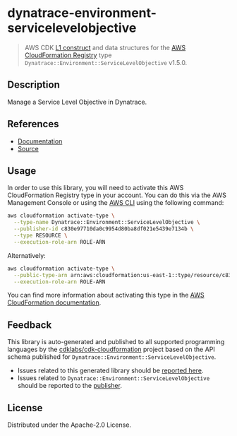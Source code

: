 # dynatrace-environment-servicelevelobjective

> AWS CDK [L1 construct](https://docs.aws.amazon.com/cdk/latest/guide/constructs.html) and data structures for the [AWS CloudFormation Registry](https://docs.aws.amazon.com/AWSCloudFormation/latest/UserGuide/registry.html) type `Dynatrace::Environment::ServiceLevelObjective` v1.5.0.

## Description

Manage a Service Level Objective in Dynatrace.

## References

* [Documentation](https://github.com/aws-ia/cloudformation-dynatrace-resource-providers)
* [Source](https://github.com/aws-ia/cloudformation-dynatrace-resource-providers.git)

## Usage

In order to use this library, you will need to activate this AWS CloudFormation Registry type in your account. You can do this via the AWS Management Console or using the [AWS CLI](https://aws.amazon.com/cli/) using the following command:

```sh
aws cloudformation activate-type \
  --type-name Dynatrace::Environment::ServiceLevelObjective \
  --publisher-id c830e97710da0c9954d80ba8df021e5439e7134b \
  --type RESOURCE \
  --execution-role-arn ROLE-ARN
```

Alternatively:

```sh
aws cloudformation activate-type \
  --public-type-arn arn:aws:cloudformation:us-east-1::type/resource/c830e97710da0c9954d80ba8df021e5439e7134b/Dynatrace-Environment-ServiceLevelObjective \
  --execution-role-arn ROLE-ARN
```

You can find more information about activating this type in the [AWS CloudFormation documentation](https://docs.aws.amazon.com/AWSCloudFormation/latest/UserGuide/registry-public.html).

## Feedback

This library is auto-generated and published to all supported programming languages by the [cdklabs/cdk-cloudformation](https://github.com/cdklabs/cdk-cloudformation) project based on the API schema published for `Dynatrace::Environment::ServiceLevelObjective`.

* Issues related to this generated library should be [reported here](https://github.com/cdklabs/cdk-cloudformation/issues/new?title=Issue+with+%40cdk-cloudformation%2Fdynatrace-environment-servicelevelobjective+v1.5.0).
* Issues related to `Dynatrace::Environment::ServiceLevelObjective` should be reported to the [publisher](https://github.com/aws-ia/cloudformation-dynatrace-resource-providers).

## License

Distributed under the Apache-2.0 License.
